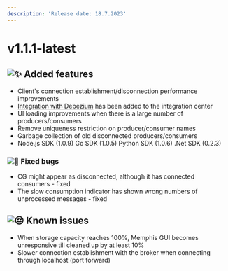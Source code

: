 ```yaml
---
description: 'Release date: 18.7.2023'
---
```


# v1.1.1-latest

## ![:sparkles:](https://a.slack-edge.com/production-standard-emoji-assets/14.0/apple-medium/2728.png) Added features

* Client's connection establishment/disconnection performance improvements
* [Integration with Debezium](../../integrations-center/change-data-capture-cdc/debezium.md) has been added to the integration center
* UI loading improvements when there is a large number of producers/consumers
* Remove uniqueness restriction on producer/consumer names
* Garbage collection of old disconnected producers/consumers
* Node.js SDK (1.0.9) Go SDK (1.0.5) Python SDK (1.0.6) .Net SDK (0.2.3)

### ![:bug:](https://a.slack-edge.com/production-standard-emoji-assets/14.0/apple-medium/1f41b.png) Fixed bugs

* CG might appear as disconnected, although it has connected consumers - fixed
* The slow consumption indicator has shown wrong numbers of unprocessed messages - fixed

## ![:pensive:](https://a.slack-edge.com/production-standard-emoji-assets/14.0/apple-medium/1f614.png) Known issues

* When storage capacity reaches 100%, Memphis GUI becomes unresponsive till cleaned up by at least 10%
* Slower connection establishment with the broker when connecting through localhost (port forward)
